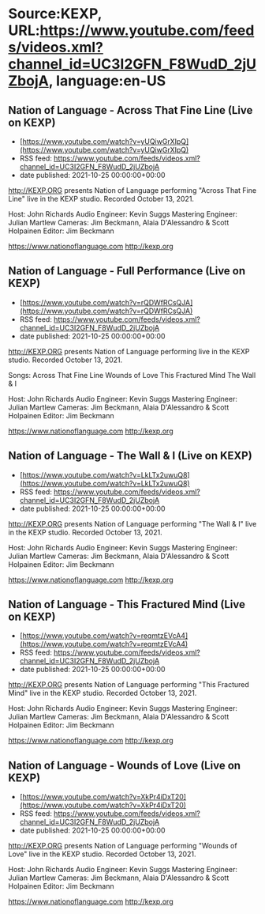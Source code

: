 # Source:KEXP, URL:https://www.youtube.com/feeds/videos.xml?channel_id=UC3I2GFN_F8WudD_2jUZbojA, language:en-US

## Nation of Language - Across That Fine Line (Live on KEXP)
 - [https://www.youtube.com/watch?v=yUQiwGrXIpQ](https://www.youtube.com/watch?v=yUQiwGrXIpQ)
 - RSS feed: https://www.youtube.com/feeds/videos.xml?channel_id=UC3I2GFN_F8WudD_2jUZbojA
 - date published: 2021-10-25 00:00:00+00:00

http://KEXP.ORG presents Nation of Language  performing "Across That Fine Line" live in the KEXP studio. Recorded October 13, 2021.

Host: John Richards
Audio Engineer: Kevin Suggs
Mastering Engineer: Julian Martlew
Cameras: Jim Beckmann, Alaia D'Alessandro & Scott Holpainen
Editor: Jim Beckmann

https://www.nationoflanguage.com
http://kexp.org

## Nation of Language - Full Performance (Live on KEXP)
 - [https://www.youtube.com/watch?v=rQDWfRCsQJA](https://www.youtube.com/watch?v=rQDWfRCsQJA)
 - RSS feed: https://www.youtube.com/feeds/videos.xml?channel_id=UC3I2GFN_F8WudD_2jUZbojA
 - date published: 2021-10-25 00:00:00+00:00

http://KEXP.ORG presents Nation of Language  performing live in the KEXP studio. Recorded October 13, 2021.

Songs:
Across That Fine Line
Wounds of Love
This Fractured Mind
The Wall & I

Host: John Richards
Audio Engineer: Kevin Suggs
Mastering Engineer: Julian Martlew
Cameras: Jim Beckmann, Alaia D'Alessandro & Scott Holpainen
Editor: Jim Beckmann

https://www.nationoflanguage.com
http://kexp.org

## Nation of Language - The Wall & I (Live on KEXP)
 - [https://www.youtube.com/watch?v=LkLTx2uwuQ8](https://www.youtube.com/watch?v=LkLTx2uwuQ8)
 - RSS feed: https://www.youtube.com/feeds/videos.xml?channel_id=UC3I2GFN_F8WudD_2jUZbojA
 - date published: 2021-10-25 00:00:00+00:00

http://KEXP.ORG presents Nation of Language  performing "The Wall & I" live in the KEXP studio. Recorded October 13, 2021.

Host: John Richards
Audio Engineer: Kevin Suggs
Mastering Engineer: Julian Martlew
Cameras: Jim Beckmann, Alaia D'Alessandro & Scott Holpainen
Editor: Jim Beckmann

https://www.nationoflanguage.com
http://kexp.org

## Nation of Language - This Fractured Mind (Live on KEXP)
 - [https://www.youtube.com/watch?v=reqmtzEVcA4](https://www.youtube.com/watch?v=reqmtzEVcA4)
 - RSS feed: https://www.youtube.com/feeds/videos.xml?channel_id=UC3I2GFN_F8WudD_2jUZbojA
 - date published: 2021-10-25 00:00:00+00:00

http://KEXP.ORG presents Nation of Language  performing "This Fractured Mind" live in the KEXP studio. Recorded October 13, 2021.

Host: John Richards
Audio Engineer: Kevin Suggs
Mastering Engineer: Julian Martlew
Cameras: Jim Beckmann, Alaia D'Alessandro & Scott Holpainen
Editor: Jim Beckmann

https://www.nationoflanguage.com
http://kexp.org

## Nation of Language - Wounds of Love (Live on KEXP)
 - [https://www.youtube.com/watch?v=XkPr4iDxT20](https://www.youtube.com/watch?v=XkPr4iDxT20)
 - RSS feed: https://www.youtube.com/feeds/videos.xml?channel_id=UC3I2GFN_F8WudD_2jUZbojA
 - date published: 2021-10-25 00:00:00+00:00

http://KEXP.ORG presents Nation of Language  performing "Wounds of Love" live in the KEXP studio. Recorded October 13, 2021.

Host: John Richards
Audio Engineer: Kevin Suggs
Mastering Engineer: Julian Martlew
Cameras: Jim Beckmann, Alaia D'Alessandro & Scott Holpainen
Editor: Jim Beckmann

https://www.nationoflanguage.com
http://kexp.org

